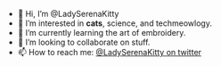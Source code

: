 - 👋 Hi, I’m @LadySerenaKitty
- 👀 I’m interested in **cats**, science, and techmeowlogy.
- 🌱 I’m currently learning the art of embroidery.
- 💞️ I’m looking to collaborate on stuff.
- 📫 How to reach me: [@LadySerenaKitty on twitter](https://twitter.com/LadySerenaKitty)

<!---
LadySerenaKitty/LadySerenaKitty is a ✨ special ✨ repository because its `README.md` (this file) appears on your GitHub profile.
You can click the Preview link to take a look at your changes.
--->
